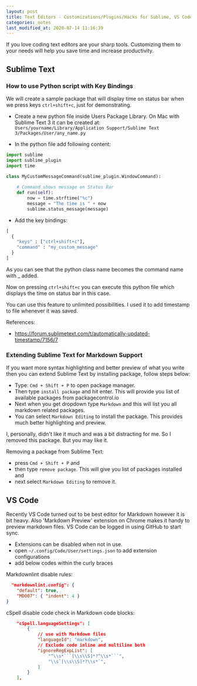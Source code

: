 ```yaml
---
layout: post
title: Text Editors - Customizations/Plugins/Hacks for Sublime, VS Code and Vim
categories: notes
last_modified_at: 2020-07-14 11:16:39
---
```


If you love coding text editors are your sharp tools. Customizing them to your needs will help you save time and increase productivity.

## Sublime Text

### How to use Python script with Key Bindings

We will create a sample package that will display time on status bar when we press keys `ctrl+shift+c`, just for demonstrating.

- Create a new python file inside Users Package Library. On Mac with Sublime Text 3 it can be created at: `Users/yourname/Library/Application Support/Sublime Text 3/Packages/User/any_name.py`

- In the python file add following content:

```py
import sublime
import sublime_plugin
import time

class MyCustomMessageCommand(sublime_plugin.WindowCommand):
    
    # Command shows message on Status Bar
    def run(self):
        now = time.strftime("%c")
        message = "The time is " + now
        sublime.status_message(message)
```

- Add the key bindings:

```py
[
  {
    "keys" : ["ctrl+shift+c"], 
    "command" : "my_custom_message" 
  }
]
```

As you can see that the python class name becomes the command name with _ added.

Now on pressing `ctrl+shift+c` you can execute this python file which displays the time on status bar in this case.

You can use this feature to unlimited possibilities. I used it to add timestamp to file whenever it was saved.

References:

- <https://forum.sublimetext.com/t/automatically-updated-timestamp/7156/7>

### Extending Sublime Text for Markdown Support

If you want more syntax highlighting and better preview of what you write then you can extend Sublime Text by installing  package, follow steps below:

- Type: ``Cmd + Shift + P`` to open package manager.
- Then type ``install package`` and hit enter. This will provide you list of available packages from packagecontrol.io
- Next when you get dropdown type ``Markdown`` and this will list you all markdown related packages.
- You can select ``Markdown Editing`` to install the package. This provides much better highlighting and preview.

I, personally, didn't like it much and was a bit distracting for me. So I removed this package. But you may like it.

Removing a package from Sublime Text:

- press ``Cmd + Shift + P`` and
- then type ``remove package``. This will give you list of packages installed and
- next select ``Markdown Editing`` to remove it.


## VS Code

Recently VS Code turned out to be best editor for Markdown however it is bit heavy. Also 'Markdown Preview' extension on Chrome makes it handy to preview markdown files. VS Code can be logged in using GitHub to start sync.

- Extensions can be disabled when not in use.
- open `~/.config/Code/User/settings.json` to add extension configurations
- add below codes within the curly braces

Markdownlint disable rules:

```json
  "markdownlint.config": {
    "default": true,
    "MD007": { "indent": 4 }
}
```

cSpell disable code check in Markdown code blocks:

```json
    "cSpell.languageSettings": [
        {
            // use with Markdown files
            "languageId": "markdown",
            // Exclude code inline and multiline both
            "ignoreRegExpList": [
                "^\\s*```[\\s\\S]*?^\\s*```",
                "\\s`[\\s\\S]*?\\s*`",
            ]
        }
    ],
```
